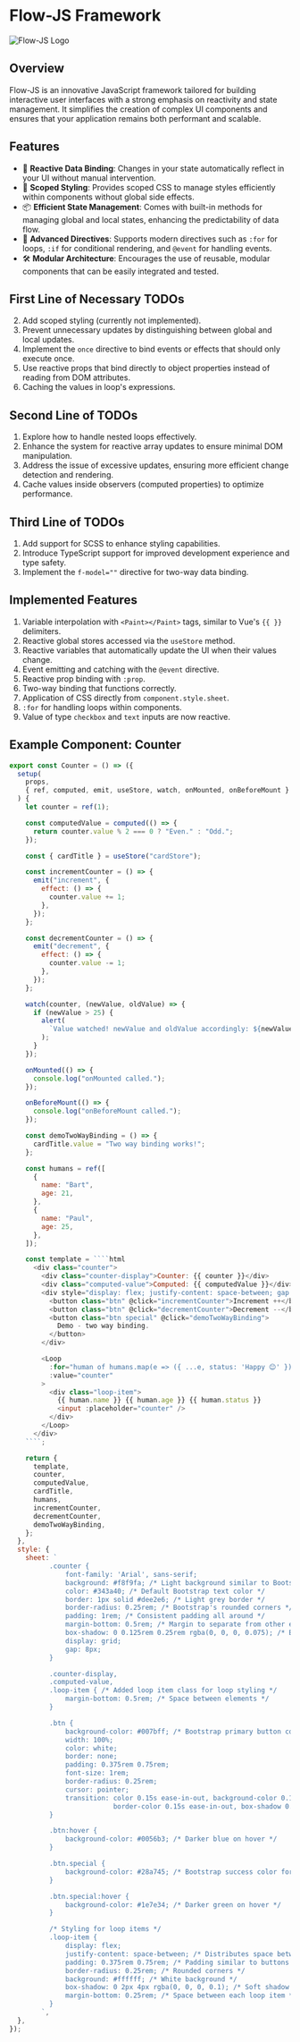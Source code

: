 # Flow-JS Framework

![Flow-JS Logo](./logo.webp)

## Overview

Flow-JS is an innovative JavaScript framework tailored for building interactive user interfaces with a strong emphasis on reactivity and state management. It simplifies the creation of complex UI components and ensures that your application remains both performant and scalable.

## Features

- 🔄 **Reactive Data Binding**: Changes in your state automatically reflect in your UI without manual intervention.
- 🎨 **Scoped Styling**: Provides scoped CSS to manage styles efficiently within components without global side effects.
- 📦 **Efficient State Management**: Comes with built-in methods for managing global and local states, enhancing the predictability of data flow.
- 🔧 **Advanced Directives**: Supports modern directives such as `:for` for loops, `:if` for conditional rendering, and `@event` for handling events.
- 🛠 **Modular Architecture**: Encourages the use of reusable, modular components that can be easily integrated and tested.

## First Line of Necessary TODOs

<!-- 1. Remove expression attribute from expression elements (currently not implemented). -->

2. Add scoped styling (currently not implemented).
3. Prevent unnecessary updates by distinguishing between global and local updates.
4. Implement the `once` directive to bind events or effects that should only execute once.
5. Use reactive props that bind directly to object properties instead of reading from DOM attributes.
6. Caching the values in loop's expressions.

## Second Line of TODOs

1. Explore how to handle nested loops effectively.
2. Enhance the system for reactive array updates to ensure minimal DOM manipulation.
3. Address the issue of excessive updates, ensuring more efficient change detection and rendering.
4. Cache values inside observers (computed properties) to optimize performance.

## Third Line of TODOs

1. Add support for SCSS to enhance styling capabilities.
2. Introduce TypeScript support for improved development experience and type safety.
3. Implement the `f-model=""` directive for two-way data binding.

## Implemented Features

1. Variable interpolation with `<Paint></Paint>` tags, similar to Vue's `{{ }}` delimiters.
2. Reactive global stores accessed via the `useStore` method.
3. Reactive variables that automatically update the UI when their values change.
4. Event emitting and catching with the `@event` directive.
5. Reactive prop binding with `:prop`.
6. Two-way binding that functions correctly.
7. Application of CSS directly from `component.style.sheet`.
8. `:for` for handling loops within components.
9. Value of type `checkbox` and `text` inputs are now reactive.

## Example Component: Counter

`````javascript
export const Counter = () => ({
  setup(
    props,
    { ref, computed, emit, useStore, watch, onMounted, onBeforeMount }
  ) {
    let counter = ref(1);

    const computedValue = computed(() => {
      return counter.value % 2 === 0 ? "Even." : "Odd.";
    });

    const { cardTitle } = useStore("cardStore");

    const incrementCounter = () => {
      emit("increment", {
        effect: () => {
          counter.value += 1;
        },
      });
    };

    const decrementCounter = () => {
      emit("decrement", {
        effect: () => {
          counter.value -= 1;
        },
      });
    };

    watch(counter, (newValue, oldValue) => {
      if (newValue > 25) {
        alert(
          `Value watched! newValue and oldValue accordingly: ${newValue}, ${oldValue}`
        );
      }
    });

    onMounted(() => {
      console.log("onMounted called.");
    });

    onBeforeMount(() => {
      console.log("onBeforeMount called.");
    });

    const demoTwoWayBinding = () => {
      cardTitle.value = "Two way binding works!";
    };

    const humans = ref([
      {
        name: "Bart",
        age: 21,
      },
      {
        name: "Paul",
        age: 25,
      },
    ]);

    const template = ````html
      <div class="counter">
        <div class="counter-display">Counter: {{ counter }}</div>
        <div class="computed-value">Computed: {{ computedValue }}</div>
        <div style="display: flex; justify-content: space-between; gap: 24px;">
          <button class="btn" @click="incrementCounter">Increment ++</button>
          <button class="btn" @click="decrementCounter">Decrement --</button>
          <button class="btn special" @click="demoTwoWayBinding">
            Demo - two way binding.
          </button>
        </div>

        <Loop
          :for="human of humans.map(e => ({ ...e, status: 'Happy 😊' }))"
          :value="counter"
        >
          <div class="loop-item">
            {{ human.name }} {{ human.age }} {{ human.status }}
            <input :placeholder="counter" />
          </div>
        </Loop>
      </div>
    ````;

    return {
      template,
      counter,
      computedValue,
      cardTitle,
      humans,
      incrementCounter,
      decrementCounter,
      demoTwoWayBinding,
    };
  },
  style: {
    sheet: `
          .counter {
              font-family: 'Arial', sans-serif;
              background: #f8f9fa; /* Light background similar to Bootstrap forms */
              color: #343a40; /* Default Bootstrap text color */
              border: 1px solid #dee2e6; /* Light grey border */
              border-radius: 0.25rem; /* Bootstrap's rounded corners */
              padding: 1rem; /* Consistent padding all around */
              margin-bottom: 0.5rem; /* Margin to separate from other elements */
              box-shadow: 0 0.125rem 0.25rem rgba(0, 0, 0, 0.075); /* Bootstrap-like shadow */
              display: grid;
              gap: 8px;
          }

          .counter-display,
          .computed-value,
          .loop-item { /* Added loop item class for loop styling */
              margin-bottom: 0.5rem; /* Space between elements */
          }

          .btn {
              background-color: #007bff; /* Bootstrap primary button color */
              width: 100%;
              color: white;
              border: none;
              padding: 0.375rem 0.75rem;
              font-size: 1rem;
              border-radius: 0.25rem;
              cursor: pointer;
              transition: color 0.15s ease-in-out, background-color 0.15s ease-in-out,
                          border-color 0.15s ease-in-out, box-shadow 0.15s ease-in-out; /* Smooth transition for hover effects */
          }

          .btn:hover {
              background-color: #0056b3; /* Darker blue on hover */
          }

          .btn.special {
              background-color: #28a745; /* Bootstrap success color for special button */
          }

          .btn.special:hover {
              background-color: #1e7e34; /* Darker green on hover */
          }

          /* Styling for loop items */
          .loop-item {
              display: flex;
              justify-content: space-between; /* Distributes space between name and age */
              padding: 0.375rem 0.75rem; /* Padding similar to buttons */
              border-radius: 0.25rem; /* Rounded corners */
              background: #ffffff; /* White background */
              box-shadow: 0 2px 4px rgba(0, 0, 0, 0.1); /* Soft shadow for depth */
              margin-bottom: 0.25rem; /* Space between each loop item */
          }
        `,
  },
});
`````
